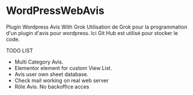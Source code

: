 # WordPressWebAvis
Plugin Wordpress Avis With Grok
Utilisation de Grok pour la programmation d'un plugin d'avis pour wordpress.
Ici Git Hub est utilisé pour stocker le code.

TODO LIST
- Multi Category Avis.
- Elementor element for custom View List.
- Avis user own sheet database.
- Check mail working on real web server
- Rôle Avis. No backoffice acces
